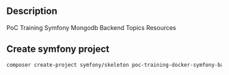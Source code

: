 ## Description
PoC Training Symfony Mongodb Backend Topics Resources

## Create symfony project
```sh
composer create-project symfony/skeleton poc-training-docker-symfony-backend
```